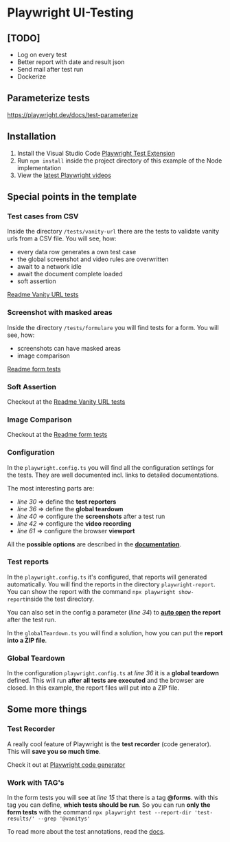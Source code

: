 # Playwright UI-Testing

## [TODO]
- Log on every test
- Better report with date and result json
- Send mail after test run
- Dockerize

## Parameterize tests
https://playwright.dev/docs/test-parameterize 

## Installation
1. Install the Visual Studio Code [Playwright Test Extension](https://marketplace.visualstudio.com/items?itemName=ms-playwright.playwright) 
2. Run `npm install` inside the project directory of this example of the Node implementation
3. View the [latest Playwright videos](https://www.youtube.com/c/Playwrightdev)



## Special points in the template

### Test cases from CSV

Inside the directory `/tests/vanity-url` there are the tests to validate vanity urls from a CSV file. You will see, how:

- every data row generates a own test case
- the global screenshot and video rules are overwritten
- await to a network idle
- await the document complete loaded 
- soft assertion

[Readme Vanity URL tests](./tests/vanity-url/readme.md)



### Screenshot with masked areas

Inside the directory `/tests/formulare` you will find tests for a form. You will see, how:

- screenshots can have masked areas
- image comparison

[Readme form tests](./tests/formulare/readme.md)



### Soft Assertion

Checkout at the [Readme Vanity URL tests](./tests/vanity-url/readme.md)



### Image Comparison

Checkout at the [Readme form tests](./tests/formulare/readme.md)



### Configuration

In the `playwright.config.ts` you will find all the configuration settings for the tests. They are well documented incl. links to detailed documentations.

The most interesting parts are:

- *line 30* => define the **test reporters**
- *line 36* => define the **global teardown**
- *line 40* => configure the **screenshots** after a test run
- *line 42* => configure the **video recording**
- *line 61* => configure the browser **viewport**

All the **possible options** are described in the **[documentation](https://playwright.dev/docs/test-configuration)**.



### Test reports

In the `playwright.config.ts` it's configured, that reports will generated automatically. You will find the reports in the directory `playwright-report`. You can show the report with the command `npx playwright show-report`inside the test directory.

You can also set in the config a parameter (*line 34*) to **[auto open](https://medium.com/geekculture/how-to-generate-html-report-in-playwright-f9ec9b82427a) the report** after the test run.

In the `globalTeardown.ts` you will find a solution, how you can put the **report into a ZIP file**.



### Global Teardown

In the configuration  `playwright.config.ts`  at *line 36* it is a **global teardown** defined. This will run **after all tests are executed** and the browser are closed. In this example, the report files will put into a ZIP file.



## Some more things

### Test Recorder

A really cool feature of Playwright is the **test recorder** (code generator). This will **save you so much time**.

Check it out at [Playwright code generator](https://www.youtube.com/watch?v=wGr5rz8WGCE&t=276s)



### Work with TAG's

In the form tests you will see at *line 15* that there is a tag **@forms**. with this tag you can define, **which tests should be run**. So you can run **only the form tests** with the command `npx playwright test --report-dir 'test-results/' --grep '@vanitys'`

To read more about the test annotations, read the [docs](https://playwright.dev/docs/test-annotations).

